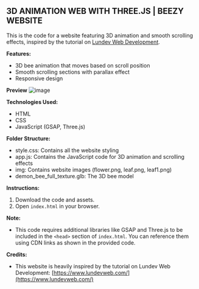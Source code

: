 ## 3D ANIMATION WEB WITH THREE.JS | BEEZY WEBSITE

This is the code for a website featuring 3D animation and smooth scrolling effects, inspired by the tutorial on [Lundev Web Development](https://www.lundevweb.com/2024/09/amazing-3d-animation-website-with.html#google_vignette).

**Features:**

* 3D bee animation that moves based on scroll position
* Smooth scrolling sections with parallax effect
* Responsive design

**Preview**
![image](https://github.com/user-attachments/assets/884c3106-e7db-42be-86c8-0954c3049f25)


**Technologies Used:**

* HTML
* CSS
* JavaScript (GSAP, Three.js)

**Folder Structure:**

* style.css: Contains all the website styling
* app.js: Contains the JavaScript code for 3D animation and scrolling effects
* img: Contains website images (flower.png, leaf.png, leaf1.png)
* demon_bee_full_texture.glb: The 3D bee model

**Instructions:**

1. Download the code and assets.
2. Open `index.html` in your browser.

**Note:**

* This code requires additional libraries like GSAP and Three.js to be included in the `<head>` section of `index.html`. You can reference them using CDN links as shown in the provided code.

**Credits:**

* This website is heavily inspired by the tutorial on Lundev Web Development: [https://www.lundevweb.com/](https://www.lundevweb.com/)


